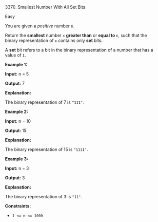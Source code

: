 3370\. Smallest Number With All Set Bits

Easy

You are given a _positive_ number `n`.

Return the **smallest** number `x` **greater than** or **equal to** `n`, such that the binary representation of `x` contains only **set** bits.

A **set** bit refers to a bit in the binary representation of a number that has a value of `1`.

**Example 1:**

**Input:** n = 5

**Output:** 7

**Explanation:**

The binary representation of 7 is `"111"`.

**Example 2:**

**Input:** n = 10

**Output:** 15

**Explanation:**

The binary representation of 15 is `"1111"`.

**Example 3:**

**Input:** n = 3

**Output:** 3

**Explanation:**

The binary representation of 3 is `"11"`.

**Constraints:**

*   `1 <= n <= 1000`